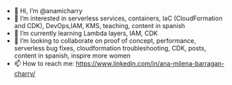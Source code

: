 - 👋 Hi, I’m @anamicharry
- 👀 I’m interested in serverless services, containers, IaC (CloudFormation and CDK), DevOps,IAM, KMS, teaching, content in spanish
- 🌱 I’m currently learning Lambda layers, IAM, CDK
- 💞️ I’m looking to collaborate on proof of concept, performance, serverless bug fixes, cloudformation troubleshooting, CDK, posts, content in spanish, inspire more women
- 📫 How to reach me: https://www.linkedin.com/in/ana-milena-barragan-charry/
<!---
anamicharry/anamicharry is a ✨ special ✨ repository because its `README.md` (this file) appears on your GitHub profile.
You can click the Preview link to take a look at your changes.
--->
